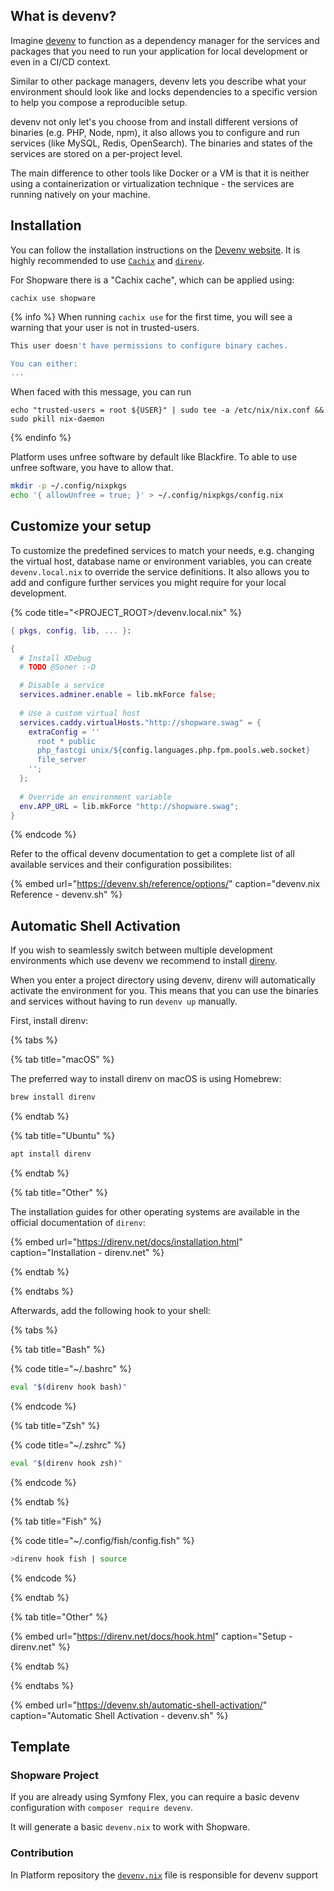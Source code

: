 ## What is devenv?

Imagine [devenv](https://devenv.sh) to function as a dependency manager for the services and packages that you need to run your application for local development or even in a CI/CD context.

Similar to other package managers, devenv lets you describe what your environment should look like and locks dependencies to a specific version to help you compose a reproducible setup.

devenv not only let's you choose from and install different versions of binaries (e.g. PHP, Node, npm), it also allows you to configure and run services (like MySQL, Redis, OpenSearch). The binaries and states of the services are stored on a per-project level.

The main difference to other tools like Docker or a VM is that it is neither using a containerization or virtualization technique - the services are running natively on your machine.

## Installation

You can follow the installation instructions on the [Devenv website](https://devenv.sh/getting-started/).
It is highly recommended to use [`Cachix`](https://docs.cachix.org/installation) and [`direnv`](https://direnv.net/).

For Shopware there is a "Cachix cache", which can be applied using:

```shell
cachix use shopware
```

{% info %}
When running `cachix use` for the first time, you will see a warning that your user is not in trusted-users. 

```bash
This user doesn't have permissions to configure binary caches.

You can either:
...
```

When faced with this message, you can run 
```
echo "trusted-users = root ${USER}" | sudo tee -a /etc/nix/nix.conf && sudo pkill nix-daemon
```

{% endinfo %}

Platform uses unfree software by default like Blackfire. To able to use unfree software, you have to allow that.

```bash
mkdir -p ~/.config/nixpkgs
echo '{ allowUnfree = true; }' > ~/.config/nixpkgs/config.nix
```

## Customize your setup

To customize the predefined services to match your needs, e.g. changing the virtual host, database name or environment variables, you can create `devenv.local.nix` to override the service definitions. It also allows you to add and configure further services you might require for your local development.

{% code title="<PROJECT_ROOT>/devenv.local.nix" %}

```nix
{ pkgs, config, lib, ... }:

{
  # Install XDebug
  # TODO @Soner :-D

  # Disable a service
  services.adminer.enable = lib.mkForce false;
  
  # Use a custom virtual host
  services.caddy.virtualHosts."http://shopware.swag" = {
    extraConfig = ''
      root * public
      php_fastcgi unix/${config.languages.php.fpm.pools.web.socket}
      file_server
    '';
  };
  
  # Override an environment variable
  env.APP_URL = lib.mkForce "http://shopware.swag";
}
```

{% endcode %}

Refer to the offical devenv documentation to get a complete list of all available services and their configuration possibilites:

<!-- markdown-link-check-disable-next-line -->
{% embed url="https://devenv.sh/reference/options/" caption="devenv.nix Reference - devenv.sh" %}


## Automatic Shell Activation

If you wish to seamlessly switch between multiple development environments which use devenv we recommend to install [direnv](https://direnv.net/).

When you enter a project directory using devenv, direnv will automatically activate the environment for you.
This means that you can use the binaries and services without having to run `devenv up` manually.

First, install direnv:

{% tabs %}

{% tab title="macOS" %}

The preferred way to install direnv on macOS is using Homebrew:

```bash
brew install direnv
```

{% endtab %}

{% tab title="Ubuntu" %}

```bash
apt install direnv
```

{% endtab %}

{% tab title="Other" %}

The installation guides for other operating systems are available in the official documentation of `direnv`:

<!-- markdown-link-check-disable-next-line -->
{% embed url="https://direnv.net/docs/installation.html" caption="Installation - direnv.net" %}

{% endtab %}

{% endtabs %}

Afterwards, add the following hook to your shell:

{% tabs %}

{% tab title="Bash" %}

{% code title="~/.bashrc" %}

```bash
eval "$(direnv hook bash)"
```

{% endcode %}

{% tab title="Zsh" %}

{% code title="~/.zshrc" %}

```bash
eval "$(direnv hook zsh)"
```

{% endcode %}

{% endtab %}

{% tab title="Fish" %}

{% code title="~/.config/fish/config.fish" %}

```bash
>direnv hook fish | source
```

{% endcode %}

{% endtab %}

{% tab title="Other" %}

<!-- markdown-link-check-disable-next-line -->
{% embed url="https://direnv.net/docs/hook.html" caption="Setup - direnv.net" %}

{% endtab %}

{% endtabs %}

<!-- markdown-link-check-disable-next-line -->
{% embed url="https://devenv.sh/automatic-shell-activation/" caption="Automatic Shell Activation - devenv.sh" %}

## Template

### Shopware Project

If you are already using Symfony Flex, you can require a basic devenv configuration with `composer require devenv`.

It will generate a basic `devenv.nix` to work with Shopware.

### Contribution

In Platform repository the [`devenv.nix`](https://gitlab.shopware.com/shopware/6/product/platform/-/blob/trunk/devenv.nix) file is responsible for devenv support
